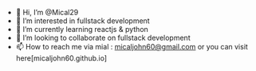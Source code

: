 - 👋 Hi, I’m @Mical29
- 👀 I’m interested in fullstack development
- 🌱 I’m currently learning reactjs & python
- 💞️ I’m looking to collaborate on fullstack development
- 📫 How to reach me via mial : micaljohn60@gmail.com or you can visit here[micaljohn60.github.io]

<!---
Mical29/Mical29 is a ✨ special ✨ repository because its `README.md` (this file) appears on your GitHub profile.
You can click the Preview link to take a look at your changes.
--->
